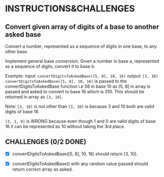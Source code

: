 # INSTRUCTIONS&CHALLENGES

## Convert given array of digits of a base to another asked base

Convert a number, represented as a sequence of digits in one base, to any other base.

Implement general base conversion. Given a number in base a, represented as a sequence of digits, convert it to base b.

Example: input: `convertDigitsToAskedBase([5, 8], 10, 16)`
output: `[3, 10]`
`convertDigitsToAskedBase([5, 8], 10, 16)` is passed to the convertDigitsToAskedBase function i.e 58 in base 10 as [5, 8] in array is passed and asked to convert to base 16 which is 310. This should be returned in array as `[3, 10]`.

Note: `[3, 10]` is not other than `[3, 10]` is because 3 and 10 both are valid digits of base 16

`[3, 1, 0]` is WRONG because even though 1 and 0 are valid digits of base 16 it can be represented as 10 without taking the 3rd place.

## CHALLENGES (0/2 DONE)

- [x] convertDigitsToAskedBase([5, 8], 10, 16) should return [3, 10].

- [x] convertDigitsToAskedBase() with any random value passed should return correct array as asked.
